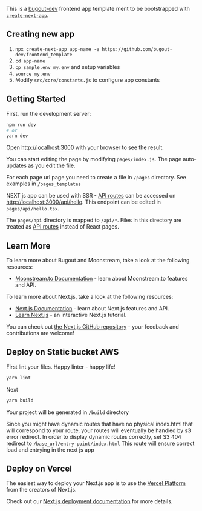 This is a [bugout-dev](https://github.com/bugout-dev) frontend app template ment to be bootstrapped with [`create-next-app`](https://github.com/vercel/next.js/tree/canary/packages/create-next-app).

## Creating new app

1. `npx create-next-app app-name -e https://github.com/bugout-dev/frontend_template`
2. `cd app-name`
3. `cp sample.env my.env` and setup variables
4.  `source my.env`
5.  Modify `src/core/constants.js` to configure app constants 

## Getting Started

First, run the development server:

```bash
npm run dev
# or
yarn dev
```

Open [http://localhost:3000](http://localhost:3000) with your browser to see the result.

You can start editing the page by modifying `pages/index.js`. The page auto-updates as you edit the file.

For each page url page you need to create a file in `/pages` directory. See examples in `/pages_templates`


NEXT js app can be used with SSR - [API routes](https://nextjs.org/docs/api-routes/introduction) can be accessed on [http://localhost:3000/api/hello](http://localhost:3000/api/hello). This endpoint can be edited in `pages/api/hello.tsx`.

The `pages/api` directory is mapped to `/api/*`. Files in this directory are treated as [API routes](https://nextjs.org/docs/api-routes/introduction) instead of React pages.

## Learn More

To learn more about Bugout and Moonstream, take a look at the following resources:
- [Moonstream.to Documentation](https://moonstream.to/docs) - learn about Moonstream.to features and API.

To learn more about Next.js, take a look at the following resources:

- [Next.js Documentation](https://nextjs.org/docs) - learn about Next.js features and API.
- [Learn Next.js](https://nextjs.org/learn) - an interactive Next.js tutorial.

You can check out [the Next.js GitHub repository](https://github.com/vercel/next.js/) - your feedback and contributions are welcome!

## Deploy on Static bucket AWS

First lint your files. Happy linter - happy life! 
```bash
yarn lint
```
Next
```bash
yarn build
```
Your project will be generated in `/build` directory

Since you might have dynamic routes that have no physical index.html that will correspond to your route, your routes will eventually be handled by s3 error redirect. 
In order to display dynamic routes correctly, set S3 404 redirect to `/base_url/entry-point/index.html` This route will ensure correct load and entrying in the next js app

## Deploy on Vercel

The easiest way to deploy your Next.js app is to use the [Vercel Platform](https://vercel.com/new?utm_medium=default-template&filter=next.js&utm_source=create-next-app&utm_campaign=create-next-app-readme) from the creators of Next.js.

Check out our [Next.js deployment documentation](https://nextjs.org/docs/deployment) for more details.
